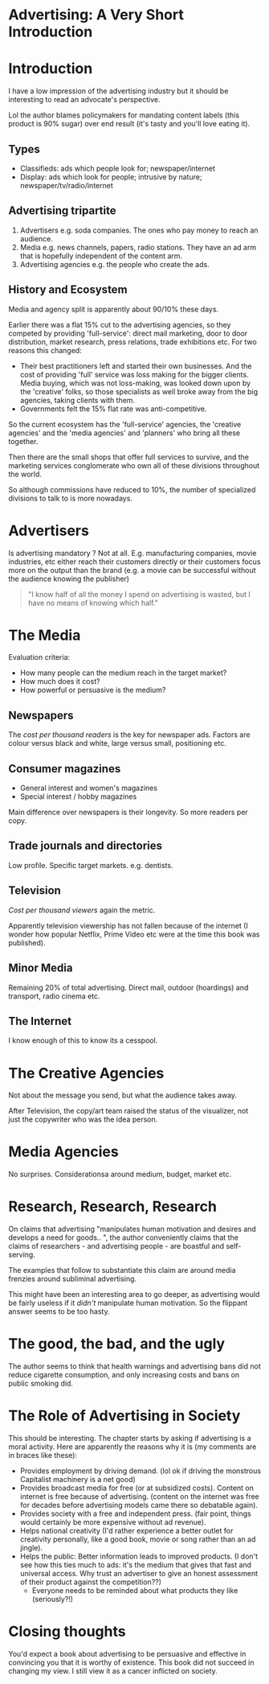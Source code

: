 # Advertising: A Very Short Introduction

# Introduction

I have a low impression of the advertising industry but it should be
interesting to read an advocate's perspective.

Lol the author blames policymakers for mandating content labels
(this product is 90% sugar) over end result (it's tasty and you'll
love eating it).

## Types

- Classifieds: ads which people look for; newspaper/internet
- Display: ads which look for people; intrusive by nature;
newspaper/tv/radio/internet

## Advertising tripartite

1. Advertisers e.g. soda companies. The ones who pay money to reach
an audience.
2. Media e.g. news channels, papers, radio stations. They have an ad
arm that is hopefully independent of the content arm.
3. Advertising agencies e.g. the people who create the ads.

## History and Ecosystem
Media and agency split is apparently about 90/10% these days.

Earlier there was a flat 15% cut to the advertising agencies, so
they competed by providing 'full-service': direct mail marketing,
door to door distribution, market research, press relations, trade
exhibitions etc. For two reasons this changed:

- Their best practitioners left and started their own businesses.
And the cost of providing 'full' service was loss making for the
bigger clients.
Media buying, which was not loss-making, was looked down upon by the
'creative' folks, so those specialists as well broke away from the
big agencies, taking clients with them.
- Governments felt the 15% flat rate was anti-competitive.

So the current ecosystem has the 'full-service' agencies, the
'creative agencies' and the 'media agencies' and 'planners' who
bring all these together.

Then there are the small shops that offer full services to survive,
and the marketing services conglomerate who own all of these
divisions throughout the world.

So although commissions have reduced to 10%, the number of
specialized divisions to talk to is more nowadays.

# Advertisers

Is advertising mandatory ? Not at all. E.g. manufacturing companies,
movie industries, etc either reach their customers directly or their
customers focus more on the output than the brand (e.g. a movie can
be successful without the audience knowing the publisher)

> "I know half of all the money I spend on advertising is wasted, but
> I have no means of knowing which half."

# The Media

Evaluation criteria:

- How many people can the medium reach in the target market?
- How much does it cost?
- How powerful or persuasive is the medium?

## Newspapers

The *cost per thousand readers* is the key for newspaper ads. Factors
are colour versus black and white, large versus small, positioning
etc.

## Consumer magazines

- General interest and women's magazines
- Special interest / hobby magazines

Main difference over newspapers is their longevity. So more readers
per copy.

## Trade journals and directories

Low profile. Specific target markets. e.g. dentists.

## Television

*Cost per thousand viewers* again the metric. 

Apparently television viewership has not fallen because of the
internet (I wonder how popular Netflix, Prime Video etc were at the
time this book was published).

## Minor Media

Remaining 20% of total advertising. Direct mail, outdoor (hoardings)
and transport, radio cinema etc.

## The Internet

I know enough of this to know its a cesspool.

# The Creative Agencies

Not about the message you send, but what the audience takes away.

After Television, the copy/art team raised the status of the
visualizer, not just the copywriter who was the idea person.

# Media Agencies

No surprises. Considerationsa around medium, budget, market etc.

# Research, Research, Research

On claims that advertising "manipulates human motivation and desires
and develops a need for goods.. ", the author conveniently claims that
the claims of researchers - and advertising people - are boastful and
self-serving.

The examples that follow to substantiate this claim are around media
frenzies around subliminal advertising.

This might have been an interesting area to go deeper, as advertising
would be fairly useless if it *didn't* manipulate human motivation. So
the flippant answer seems to be too hasty.

# The good, the bad, and the ugly

The author seems to think that health warnings and advertising bans
did not reduce cigarette consumption, and only increasing costs and
bans on public smoking did.

# The Role of Advertising in Society

This should be interesting. The chapter starts by asking if
advertising is a moral activity. Here are apparently the reasons why
it is (my comments are in braces like these):

- Provides employment by driving demand. (lol ok if driving the
  monstrous Capitalist machinery is a net good)
- Provides broadcast media for free (or at subsidized costs). Content
  on internet is free because of advertising. (content on the internet
  was free for decades before advertising models came there so
  debatable again).
- Provides society with a free and independent press. (fair point,
  things would certainly be more expensive without ad revenue).
- Helps national creativity (I'd rather experience a better outlet for
  creativity personally, like a good book, movie or song rather than
  an ad jingle).
- Helps the public: Better information leads to improved products. (I
  don't see how this ties much to ads: it's the medium that gives that
  fast and universal access. Why trust an advertiser to give an honest
  assessment of their product against the competition??)
  - Everyone needs to be reminded about what products they like
    (seriously?!)
	
# Closing thoughts

You'd expect a book about advertising to be persuasive and effective
in convincing you that it is worthy of existence. This book did not
succeed in changing my view. I still view it as a cancer inflicted on
society.
